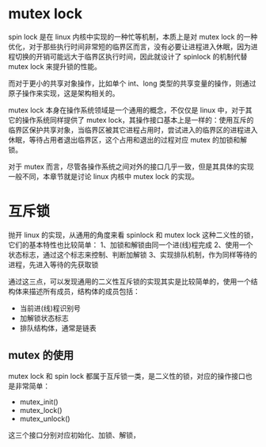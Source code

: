 # mutex lock
spin lock 是在 linux 内核中实现的一种忙等机制，本质上是对 mutex lock 的一种优化，对于那些执行时间非常短的临界区而言，没有必要让进程进入休眠，因为进程切换的开销可能远大于临界区执行时间，因此就设计了 spinlock 的机制代替 mutex lock 来提升锁的性能。  

而对于更小的共享对象操作，比如单个 int、long 类型的共享变量的操作，则通过原子操作来实现，这是架构相关的。   

mutex lock 本身在操作系统领域是一个通用的概念，不仅仅是 linux 中，对于其它的操作系统同样提供了 mutex lock，其操作接口基本上是一样的：使用互斥的临界区保护共享对象，当临界区被其它进程占用时，尝试进入的临界区的进程进入休眠，等待占用者退出临界区，这个占用和退出的过程对应 mutex 的加锁和解锁。  

对于 mutex 而言，尽管各操作系统之间对外的接口几乎一致，但是其具体的实现一般不同，本章节就是讨论 linux 内核中 mutex lock 的实现。    


# 互斥锁
抛开 linux 的实现，从通用的角度来看 spinlock 和 mutex lock 这种二义性的锁，它们的基本特性也比较简单：
1、加锁和解锁由同一个进(线)程完成
2、使用一个状态标志，通过这个标志来控制、判断加解锁
3、实现排队机制，作为同样等待的进程，先进入等待的先获取锁

通过这三点，可以发现通用的二义性互斥锁的实现其实是比较简单的，使用一个结构体来描述所有成员，结构体的成员包括：
* 当前进(线)程识别号
* 加解锁状态标志
* 排队结构体，通常是链表

## mutex 的使用
mutex lock 和 spin lock 都属于互斥锁一类，是二义性的锁，对应的操作接口也是非常简单：

* mutex_init()
* mutex_lock()
* mutex_unlock()

这三个接口分别对应初始化、加锁、解锁，
